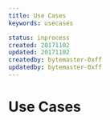 ```yaml
---
title: Use Cases
keywords: usecases

status: inprocess
created: 20171102
updated: 20171102
createdby: bytemaster-0xff
updatedby: bytemaster-0xff
---
```


# Use Cases


